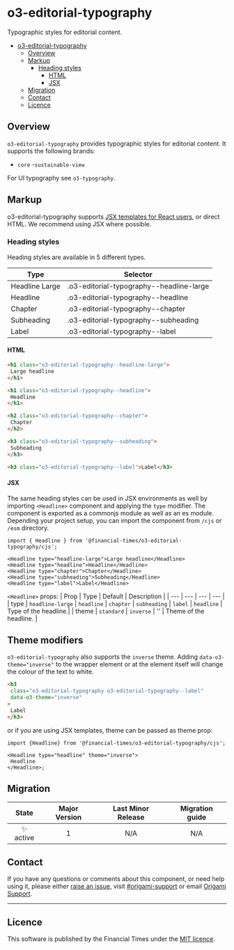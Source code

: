 # o3-editorial-typography

Typographic styles for editorial content.

- [o3-editorial-typography](#o3-editorial-typography)
  - [Overview](#overview)
  - [Markup](#markup)
    - [Heading styles](#heading-styles)
      - [HTML](#html)
      - [JSX](#jsx)
  - [Migration](#migration)
  - [Contact](#contact)
  - [Licence](#licence)

## Overview

`o3-editorial-typography` provides typographic styles for editorial content. It supports the following brands:
- `core`
-`sustainable-view`

For UI typography see `o3-typography`.

## Markup

o3-editorial-typography supports [JSX templates for React users](#jsx), or direct HTML. We recommend using JSX where possible.

### Heading styles

Heading styles are available in 5 different types.

| Type           | Selector                                 |
| -------------- | ---------------------------------------- |
| Headline Large | .o3-editorial-typography--headline-large |
| Headline       | .o3-editorial-typography--headline       |
| Chapter        | .o3-editorial-typography--chapter        |
| Subheading     | .o3-editorial-typography--subheading     |
| Label          | .o3-editorial-typography--label          |

#### HTML

```html
<h1 class="o3-editorial-typography--headline-large">
 Large headline
</h1>

<h1 class="o3-editorial-typography--headline">
 Headline
</h1>

<h2 class="o3-editorial-typography--chapter">
 Chapter
</h2>

<h3 class="o3-editorial-typography--subheading">
 Subheading
</h3>

<h3 class="o3-editorial-typography--label">Label</h3>
```

#### JSX

The same heading styles can be used in JSX environments as well by importing `<Headline>` component and applying the `type` modifier. The component is exported as a commonjs module as well as an es module. Depending your project setup, you can import the component from `/cjs` or `/esm` directory.

```tsx
import { Headline } from '@financial-times/o3-editorial-typography/cjs';

<Headline type="headline-large">Large headline</Headline>
<Headline type="headline">Headline</Headline>
<Headline type="chapter">Chapter</Headline>
<Headline type="subheading">Subheading</Headline>
<Headline type="label">Label</Headline>

```

`<Headline>` props:
| Prop | Type | Default | Description |
| --- | --- | --- | --- |
| type | `headline-large` \| `headline` \| `chapter` \| `subheading` \| `label` | `headline` | Type of the headline.|
| theme | `standard` \| `inverse` | '' | Theme of the headline. |

## Theme modifiers

`o3-editorial-typography` also supports the `inverse` theme. Adding `data-o3-theme="inverse"` to the wrapper element or at the element itself will change the colour of the text to white.

```html
<h3
 class="o3-editorial-typography o3-editorial-typography--label"
 data-o3-theme="inverse"
>
 Label
</h3>
```

or if you are using JSX templates, theme can be passed as theme prop:

```tsx
import {Headline} from '@financial-times/o3-editorial-typography/cjs';

<Headline type="headline" theme="inverse">
 Headline
</Headline>;
```

## Migration

|   State   | Major Version | Last Minor Release | Migration guide |
| :-------: | :-----------: | :----------------: | :-------------: |
| ✨ active |       1       |        N/A         |       N/A       |

## Contact

If you have any questions or comments about this component, or need help using it, please either [raise an issue](https://github.com/Financial-Times/o3-editorial-typography/issues), visit [#origami-support](https://financialtimes.slack.com/messages/origami-support/) or email [Origami Support](mailto:origami-support@ft.com).

---

## Licence

This software is published by the Financial Times under the [MIT licence](http://opensource.org/licenses/MIT).
